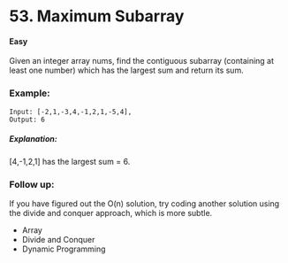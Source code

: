 # 53. Maximum Subarray
#### Easy

Given an integer array nums, find the contiguous subarray (containing at least one number) which has the largest sum and return its sum.

### Example:

```
Input: [-2,1,-3,4,-1,2,1,-5,4],
Output: 6
```
##### Explanation: 
[4,-1,2,1] has the largest sum = 6.

### Follow up:

If you have figured out the O(n) solution, try coding another solution using the divide and conquer approach, which is more subtle.

* Array
* Divide and Conquer
* Dynamic Programming